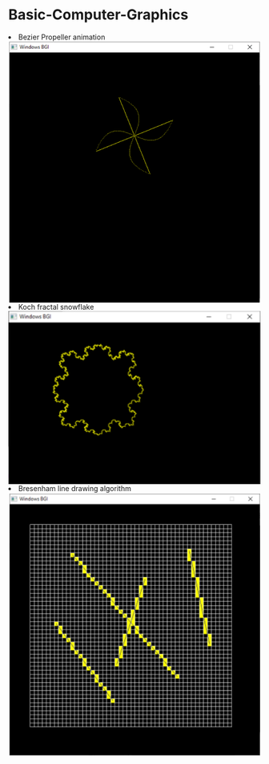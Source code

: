 # Basic-Computer-Graphics
<li>
  Bezier Propeller animation<br/>
  <img src="besierPropeller.PNG"
     alt="Besier Propellerr icon"
     style="float: left; margin-right: 10px;" />
  <br/>
<li> 
   Koch fractal snowflake<br/>
   <img src="kochFractal.PNG"
     alt="Koch Fractal icon"
     style="float: left; margin-right: 10px;" />
  <br/>
<li>
  Bresenham line drawing algorithm<br/>
   <img src="bresenhamLine.PNG"
     alt="Bresenham icon"
     style="float: left; margin-right: 10px;" />
   
  

